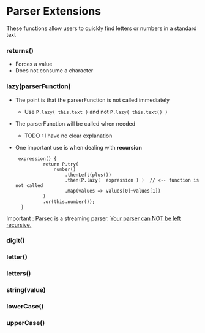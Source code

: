 Parser Extensions
=====


These functions allow users to quickly find letters or numbers in 
a standard text


### returns()

* Forces a value 
* Does not consume a character


### lazy(parserFunction)

* The point is that the parserFunction is not called immediately
    - Use `P.lazy( this.text )` and not `P.lazy( this.text() )`
* The parserFunction will be called when needed
    - TODO : I have no clear explanation
* One important use is when dealing with **recursion**


       expression() {
                return P.try(
                    number()
                        .thenLeft(plus())
                        .then(P.lazy(  expression ) )  // <-- function is not called
                        .map(values => values[0]+values[1])
                )
                .or(this.number());
        }

Important : Parsec is a streaming parser.
 [Your parser can NOT be left recursive.](https://github.com/d-plaindoux/parsec/issues/13)
   



### digit()


### letter()

### letters()


### string(value)

### lowerCase()

### upperCase()